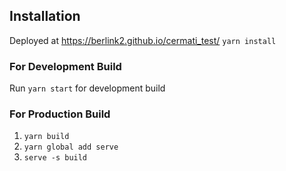 ## Installation
Deployed at https://berlink2.github.io/cermati_test/
`yarn install`



### For Development Build
Run `yarn start` for development build


### For Production Build
1. `yarn build`<br> 
2. `yarn global add serve` <br>
3. `serve -s build`

